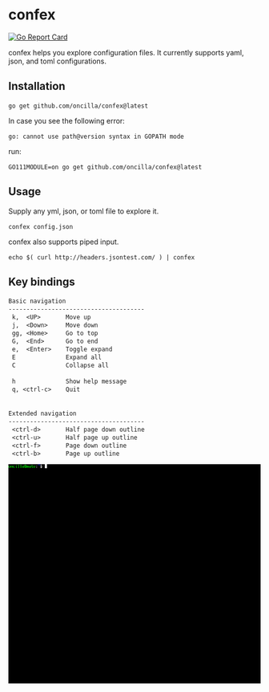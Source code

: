 # confex

[![Go Report Card](https://goreportcard.com/badge/github.com/oncilla/confex)](https://goreportcard.com/report/github.com/oncilla/confex)

confex helps you explore configuration files. It currently supports yaml, json,
and toml configurations.

## Installation

    go get github.com/oncilla/confex@latest


In case you see the following error:

    go: cannot use path@version syntax in GOPATH mode

run:

    GO111MODULE=on go get github.com/oncilla/confex@latest


## Usage

Supply any yml, json, or toml file to explore it.

    confex config.json

confex also supports piped input.

    echo $( curl http://headers.jsontest.com/ ) | confex

## Key bindings

    Basic navigation
    --------------------------------------
     k,  <UP>       Move up
     j,  <Down>     Move down
     gg, <Home>     Go to top
     G,  <End>      Go to end
     e,  <Enter>    Toggle expand
     E              Expand all
     C              Collapse all

     h              Show help message
     q, <ctrl-c>    Quit


    Extended navigation
    --------------------------------------
     <ctrl-d>       Half page down outline
     <ctrl-u>       Half page up outline
     <ctrl-f>       Page down outline
     <ctrl-b>       Page up outline


![](sample/sample.gif)

